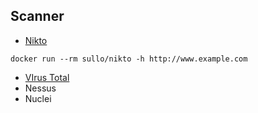 ## Scanner
   - [Nikto](https://github.com/sullo/nikto)
   ```
   docker run --rm sullo/nikto -h http://www.example.com
   ```
   - [VIrus Total](https://www.virustotal.com)
   - Nessus
   - Nuclei
